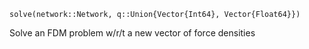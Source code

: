 ```
solve(network::Network, q::Union{Vector{Int64}, Vector{Float64}})
```

Solve an FDM problem w/r/t a new vector of force densities
